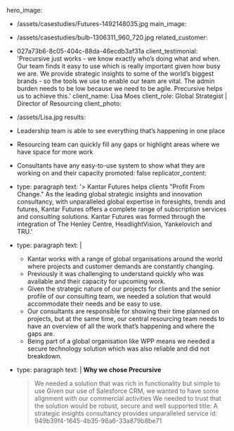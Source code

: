 hero_image:
  - /assets/casestudies/Futures-1492148035.jpg
main_image:
  - /assets/casestudies/bulb-1306311_960_720.jpg
related_customer:
  - 027a73b6-8c05-404c-88da-46ecdb3af31a
client_testimonial: 'Precursive just works - we know exactly who’s doing what and when. Our team finds it easy to use which is really important given how busy we are. We provide strategic insights to some of the world’s biggest brands - so the tools we use to enable our team are vital. The admin burden needs to be low because we need to be agile. Precursive helps us to achieve this.'
client_name: Lisa Moes
client_role: Global Strategist | Director of Resourcing
client_photo:
  - /assets/Lisa.jpg
results:
  - Leadership team is able to see everything that’s happening in one place
  - Resourcing team can quickly fill any gaps or highlight areas where we have space for more work
  - Consultants have any easy-to-use system to show what they are working on and their capacity
promoted: false
replicator_content:
  - 
    type: paragraph
    text: '> Kantar Futures helps clients "Profit From Change." As the leading global strategic insights and innovation consultancy, with unparalleled global expertise in foresights, trends and futures, Kantar Futures offers a complete range of subscription services and consulting solutions. Kantar Futures was formed through the integration of The Henley Centre, HeadlightVision, Yankelovich and TRU.'
  - 
    type: paragraph
    text: |
      + Kantar works with a range of global organisations around the world where projects and customer demands are constantly changing.
      + Previously it was challenging to understand quickly who was available and their capacity for upcoming work.
      + Given the strategic nature of our projects for clients and the senior profile of our consulting team, we needed a solution that would accommodate their needs and be easy to use.
      + Our consultants are responsible for showing their time planned on projects, but at the same time, our central resourcing team needs to have an overview of all the work that’s happening and where the gaps are.
      + Being part of a global organisation like WPP means we needed a secure technology solution which was also reliable and did not breakdown.
  - 
    type: paragraph
    text: |
      **Why we chose Precursive**
      
      > We needed a solution that was rich in functionality but simple to use
      > Given our use of Salesforce CRM, we wanted to have some alignment with our commercial activities
      > We needed to trust that the solution would be robust, secure and well supported
title: A strategic insights consultancy provides unparalleled service
id: 949b39f4-1645-4b35-98a6-33a879b8be71
